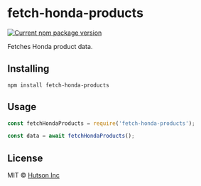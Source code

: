 # fetch-honda-products

[![Current npm package version](https://img.shields.io/npm/v/fetch-honda-products.svg)](https://www.npmjs.com/package/fetch-honda-products) 

Fetches Honda product data.

## Installing

`npm install fetch-honda-products`

## Usage

```js
const fetchHondaProducts = require('fetch-honda-products');

const data = await fetchHondaProducts();
```

## License

MIT © [Hutson Inc](https://www.hutsoninc.com)